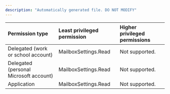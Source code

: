 ```yaml
---
description: "Automatically generated file. DO NOT MODIFY"
---
```


|Permission type|Least privileged permission|Higher privileged permissions|
|:---|:---|:---|
|Delegated (work or school account)|MailboxSettings.Read|Not supported.|
|Delegated (personal Microsoft account)|MailboxSettings.Read|Not supported.|
|Application|MailboxSettings.Read|Not supported.|

